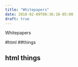 ```yaml
---
title: "Whitepapers"
date: 2018-02-09T08:36:18-05:00
draft: true
---
```


Whitepapers

#html
##things

<h2>html things</h2>